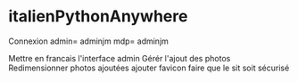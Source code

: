 # italienPythonAnywhere
Connexion admin= adminjm mdp= adminjm

Mettre en francais l'interface admin
Gérér l'ajout des photos 
Redimensionner photos ajoutées
ajouter favicon
faire que le sit soit sécurisé 